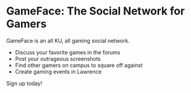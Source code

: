 GameFace: The Social Network for Gamers
=======================================

GameFace is an all KU, all gaming social network.  
* Discuss your favorite games in the forums 
* Post your outrageous screenshots
* Find other gamers on campus to square off against
* Create gaming events in Lawrence

Sign up today!
